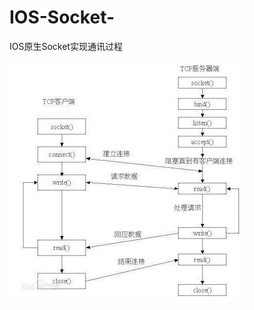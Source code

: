 # IOS-Socket-
IOS原生Socket实现通讯过程

![image](https://github.com/chenxuhunoc/IOS-Socket-/blob/master/SocketUITests/%E9%80%9A%E8%AE%AF%E5%8E%9F%E7%90%86UML.jpg)
